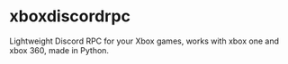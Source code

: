 # xboxdiscordrpc
Lightweight Discord RPC for your Xbox games, works with xbox one and xbox 360, made in Python.
